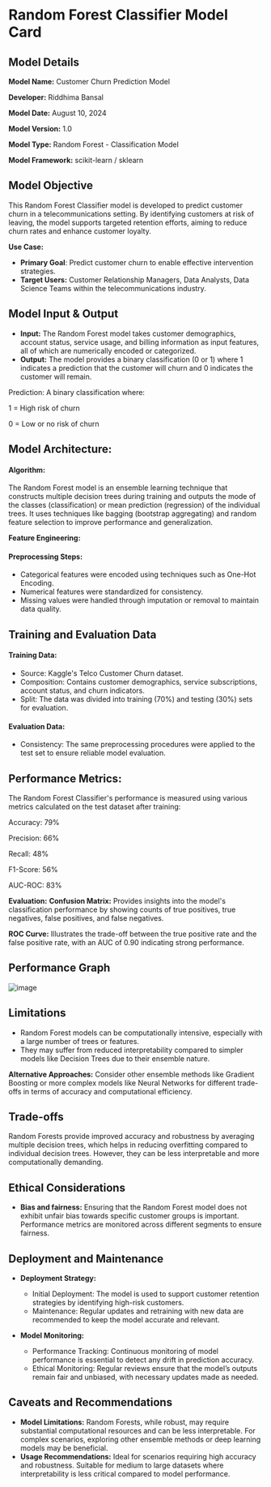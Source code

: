 # Random Forest Classifier Model Card
## Model Details
**Model Name:** Customer Churn Prediction Model

**Developer:** Riddhima Bansal

**Model Date:** August 10, 2024

**Model Version:** 1.0

**Model Type:** Random Forest - Classification Model

**Model Framework:** scikit-learn / sklearn

## Model Objective
This Random Forest Classifier model is developed to predict customer churn in a telecommunications setting. By identifying customers at risk of leaving, the model supports targeted retention efforts, aiming to reduce churn rates and enhance customer loyalty.

**Use Case:**
* **Primary Goal**: Predict customer churn to enable effective intervention strategies.
* **Target Users:** Customer Relationship Managers, Data Analysts, Data Science Teams within the telecommunications industry.

## Model Input & Output
* **Input:** The Random Forest model takes customer demographics, account status, service usage, and billing information as input features, all of which are numerically encoded or categorized.
* **Output:** The model provides a binary classification (0 or 1) where 1 indicates a prediction that the customer will churn and 0 indicates the customer will remain.

Prediction: A binary classification where:

1 = High risk of churn

0 = Low or no risk of churn

## Model Architecture: 
#### Algorithm:
The Random Forest model is an ensemble learning technique that constructs multiple decision trees during training and outputs the mode of the classes (classification) or mean prediction (regression) of the individual trees. It uses techniques like bagging (bootstrap aggregating) and random feature selection to improve performance and generalization.

**Feature Engineering:**

#### Preprocessing Steps:
* Categorical features were encoded using techniques such as One-Hot Encoding.
* Numerical features were standardized for consistency.
* Missing values were handled through imputation or removal to maintain data quality.

## Training and Evaluation Data

#### Training Data:
* Source: Kaggle's Telco Customer Churn dataset.
* Composition: Contains customer demographics, service subscriptions, account status, and churn indicators.
* Split: The data was divided into training (70%) and testing (30%) sets for evaluation.

#### Evaluation Data:
* Consistency: The same preprocessing procedures were applied to the test set to ensure reliable model evaluation.

## Performance Metrics:
The Random Forest Classifier's performance is measured using various metrics calculated on the test dataset after training:

Accuracy: 79%

Precision: 66%

Recall: 48%

F1-Score: 56%

AUC-ROC: 83%

**Evaluation:**
**Confusion Matrix:** Provides insights into the model's classification performance by showing counts of true positives, true negatives, false positives, and false negatives.

**ROC Curve:** Illustrates the trade-off between the true positive rate and the false positive rate, with an AUC of 0.90 indicating strong performance.

## Performance Graph
![image](https://github.com/user-attachments/assets/96dfabe1-ffa1-46c3-85da-d2b3778c373f)


## Limitations
* Random Forest models can be computationally intensive, especially with a large number of trees or features.
* They may suffer from reduced interpretability compared to simpler models like Decision Trees due to their ensemble nature.

**Alternative Approaches:**
Consider other ensemble methods like Gradient Boosting or more complex models like Neural Networks for different trade-offs in terms of accuracy and computational efficiency.

## Trade-offs
Random Forests provide improved accuracy and robustness by averaging multiple decision trees, which helps in reducing overfitting compared to individual decision trees. However, they can be less interpretable and more computationally demanding.

## Ethical Considerations
* **Bias and fairness:** Ensuring that the Random Forest model does not exhibit unfair bias towards specific customer groups is important. Performance metrics are monitored across different segments to ensure fairness.

## Deployment and Maintenance
* **Deployment Strategy:**
  - Initial Deployment: The model is used to support customer retention strategies by identifying high-risk customers.
  - Maintenance: Regular updates and retraining with new data are recommended to keep the model accurate and relevant.

* **Model Monitoring:**
  - Performance Tracking: Continuous monitoring of model performance is essential to detect any drift in prediction accuracy.
  - Ethical Monitoring: Regular reviews ensure that the model’s outputs remain fair and unbiased, with necessary updates made as needed.

## Caveats and Recommendations
* **Model Limitations:** Random Forests, while robust, may require substantial computational resources and can be less interpretable. For complex scenarios, exploring other ensemble methods or deep learning models may be beneficial.
* **Usage Recommendations:** Ideal for scenarios requiring high accuracy and robustness. Suitable for medium to large datasets where interpretability is less critical compared to model performance.
